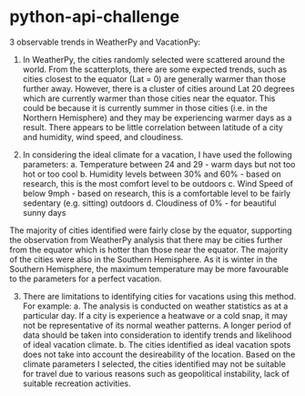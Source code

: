 # python-api-challenge

3 observable trends in WeatherPy and VacationPy:

1. In WeatherPy, the cities randomly selected were scattered around the world. From the scatterplots, there are some expected trends, such as cities closest to the equator (Lat = 0) are generally warmer than those further away. 
However, there is a cluster of cities around Lat 20 degrees which are currently warmer than those cities near the equator. This could be because it is currently summer in those cities (i.e. in the Northern Hemisphere) and they
may be experiencing warmer days as a result. There appears to be little correlation between latitude of a city and humidity, wind speed, and cloudiness. 

2. In considering the ideal climate for a vacation, I have used the following parameters:
	a. Temperature between 24 and 29 - warm days but not too hot or too cool
	b. Humidity levels between 30% and 60% - based on research, this is the most comfort level to be outdoors
	c. Wind Speed of below 9mph - based on research, this is a comfortable level to be fairly sedentary (e.g. sitting) outdoors
	d. Cloudiness of 0% - for beautiful sunny days

The majority of cities identified were fairly close by the equator, supporting the observation from WeatherPy analysis that there may be cities further from the equator which is hotter than those near the equator. 
The majority of the cities were also in the Southern Hemisphere. As it is winter in the Southern Hemisphere, the maximum temperature may be more favourable to the parameters for a perfect vacation.

3. There are limitations to identifying cities for vacations using this method. For example:
	a. The analysis is conducted on weather statistics as at a particular day. If a city is experience a heatwave or a cold snap, it may not be representative of its normal weather patterns. A longer period of data should be
	   taken into consideration to identify trends and likelihood of ideal vacation climate.
	b. The cities identified as ideal vacation spots does not take into account the desireability of the location. Based on the climate parameters I selected, the cities identified may not be suitable for travel due to various 
	   reasons such as geopolitical instability, lack of suitable recreation activities. 
